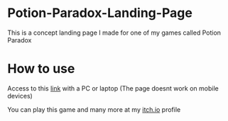 # Potion-Paradox-Landing-Page
This is a concept landing page I made for one of my games called Potion Paradox

# How to use
Access to this [link](https://cosmic3d.github.io/Potion-Paradox-Laning-Page/) with a PC or laptop (The page doesnt work on mobile devices)

You can play this game and many more at my [itch.io](https://cosmic3d.itch.io) profile
